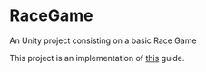 # RaceGame
An Unity project consisting on a basic Race Game

This project is an implementation of [this](https://www.youtube.com/watch?v=NB50UDMbj-E&t=32s) guide.
